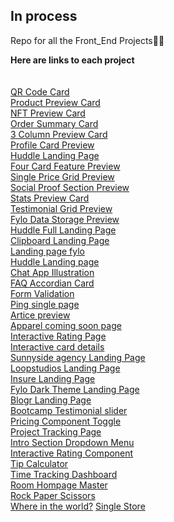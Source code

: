 ## In process

Repo for all the Front_End Projects🧑‍💻

**Here are links to each project**
<br/>
<br/>
<br/>
[QR Code Card](https://elegant-babka-9c3709.netlify.app/) <br/>
[Product Preview Card](https://sunny-crisp-7a9a2e.netlify.app/) <br/>
[NFT Preview Card](https://stellular-jalebi-3b1ecc.netlify.app/) <br/>
[Order Summary Card](https://chic-dieffenbachia-e4d655.netlify.app/) <br/>
[3 Column Preview Card](https://courageous-lollipop-03872f.netlify.app/) <br/>
[Profile Card Preview](https://lucky-monstera-e9cc20.netlify.app/) <br/>
[Huddle Landing Page](https://creative-puppy-d58dc9.netlify.app/) <br/>
[Four Card Feature Preview](https://joyful-platypus-a2949d.netlify.app/) <br/>
[Single Price Grid Preview](https://frabjous-sprinkles-a723d0.netlify.app/) <br/>
[Social Proof Section Preview](https://musical-taffy-a1e27f.netlify.app/) <br/>
[Stats Preview Card](https://chipper-kelpie-ffd450.netlify.app/) <br/>
[Testimonial Grid Preview](https://jolly-kitten-112311.netlify.app/) <br/>
[Fylo Data Storage Preview](https://astonishing-capybara-4b9445.netlify.app/) <br/>
[Huddle Full Landing Page](https://brilliant-platypus-ccc8fc.netlify.app/) <br/>
[Clipboard Landing Page](https://nimble-panda-389dda.netlify.app/) <br/>
[Landing page fylo](https://lucent-elf-3bf33f.netlify.app/) <br/>
[Huddle Landing page](https://super-yeot-edaf05.netlify.app/) <br/>
[Chat App Illustration](https://lucky-salamander-e86340.netlify.app/) <br/>
[FAQ Accordian Card](https://celebrated-clafoutis-5d42d2.netlify.app/) <br/>
[Form Validation](https://warm-panda-c8abe5.netlify.app/) <br/>
[Ping single page](https://starlit-churros-5eb4ae.netlify.app/) <br/>
[Artice preview](https://kaleidoscopic-genie-5b3b1b.netlify.app/) <br/>
[Apparel coming soon page](https://fascinating-monstera-52135a.netlify.app/) <br/>
[Interactive Rating Page](https://friendly-cat-327182.netlify.app/) <br/>
[Interactive card details](https://relaxed-gaufre-fc429b.netlify.app/) <br/>
[Sunnyside agency Landing Page](https://dashing-bublanina-3b9333.netlify.app/) <br/>
[Loopstudios Landing Page](https://flourishing-concha-46ceef.netlify.app/) <br/>
[Insure Landing Page](https://heroic-druid-42014b.netlify.app/) <br/>
[Fylo Dark Theme Landing Page](https://neon-zuccutto-cc63a7.netlify.app/?) <br/>
[Blogr Landing Page](https://subtle-zabaione-49b6c3.netlify.app/) <br/>
[Bootcamp Testimonial slider](https://effortless-sunshine-6b3478.netlify.app/) <br/>
[Pricing Component Toggle](https://fluffy-paletas-994604.netlify.app/) <br/>
[Project Tracking Page](https://incandescent-kleicha-b0b89f.netlify.app/) <br/>
[Intro Section Dropdown Menu](https://storied-mochi-bce03a.netlify.app/) <br/>
[Interactive Rating Component](https://tourmaline-narwhal-a28b67.netlify.app/) <br/>
[Tip Calculator](https://elaborate-eclair-c844ac.netlify.app/) <br/>
[Time Tracking Dashboard](https://gentle-dodol-dc25c4.netlify.app/) <br/>
[Room Hompage Master](https://frabjous-nasturtium-a7881a.netlify.app/) <br/>
[Rock Paper Scissors](https://dazzling-blancmange-e6f10d.netlify.app/) <br/>
[Where in the world?](https://yes-country.netlify.app/)
[Single Store](https://single-store.netlify.app/)



